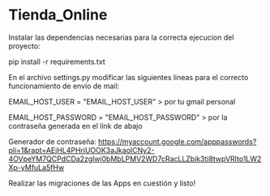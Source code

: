 # Tienda_Online
 
Instalar las dependencias necesarias para la correcta ejecucion del proyecto:<p>
pip install -r requirements.txt<p>

En el archivo settings.py modificar las siguientes lineas para el correcto funcionamiento de envío de mail:<p>

EMAIL_HOST_USER = "EMAIL_HOST_USER" > por tu gmail personal<p>
EMAIL_HOST_PASSWORD = "EMAIL_HOST_PASSWORD" > por la contraseña generada en el link de abajo<p>

Generador de contraseña: https://myaccount.google.com/apppasswords?pli=1&rapt=AEjHL4PHriUOOK3aJkaolCNy2-4OVpeYM7QCPdCDa2zglwj0bMbLPMV2WD7cRacLLZbik3ti8twpVRIto1LW2Xp-yMfuLa5fHw<p>

Realizar las migraciones de las Apps en cuestión y listo!<p>
